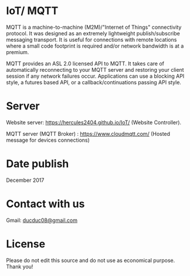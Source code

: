 # IoT/ MQTT

MQTT is a machine-to-machine (M2M)/"Internet of Things" connectivity protocol. It was designed as an extremely lightweight publish/subscribe messaging transport. It is useful for connections with remote locations where a small code footprint is required and/or network bandwidth is at a premium.

MQTT provides an ASL 2.0 licensed API to MQTT. It takes care of automatically reconnecting to your MQTT server and restoring your client session if any network failures occur. Applications can use a blocking API style, a futures based API, or a callback/continuations passing API style.



# Server

Website server: https://hercules2404.github.io/IoT/ (Website Controller).

MQTT server (MQTT Broker) : https://www.cloudmqtt.com/ (Hosted message for devices connections)




# Date publish

December 2017



# Contact with us

Gmail: ducduc08@gmail.com



# License

Please do not edit this source and do not use as economical purpose. Thank you!

